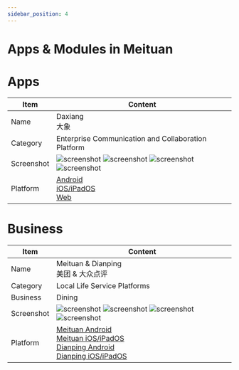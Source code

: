```yaml
---
sidebar_position: 4
---
```


# Apps & Modules in Meituan

# Apps

| Item | Content |
|----------|----------|
| Name | Daxiang<br/>大象 |
| Category | Enterprise Communication and Collaboration Platform |
| Screenshot | ![screenshot](/img/apps_31_01.webp) ![screenshot](/img/apps_31_02.webp) ![screenshot](/img/apps_31_03.webp) ![screenshot](/img/apps_31_04.webp) |
| Platform | [Android](https://apkpure.com/da-xiang/com.sankuai.xmpp)<br/>[iOS/iPadOS](https://apps.apple.com/us/app/%E5%A4%A7%E8%B1%A1-%E4%BC%81%E4%B8%9A%E7%A7%BB%E5%8A%A8%E5%8A%9E%E5%85%AC%E5%B9%B3%E5%8F%B0/id824691094)<br/>[Web](https://neixin.cn/) |

# Business

| Item | Content |
|----------|----------|
| Name | Meituan & Dianping<br/>美团 & 大众点评 |
| Category | Local Life Service Platforms |
| Business | Dining |
| Screenshot | ![screenshot](/img/apps_32_01.webp) ![screenshot](/img/apps_32_02.webp) ![screenshot](/img/apps_32_03.webp) ![screenshot](/img/apps_32_04.webp) |
| Platform | [Meituan Android](https://play.google.com/store/apps/details?id=com.sankuai.meituan)<br/>[Meituan iOS/iPadOS](https://apps.apple.com/us/app/%E7%BE%8E%E5%9B%A2-%E7%BE%8E%E5%A5%BD%E7%94%9F%E6%B4%BB%E5%B0%8F%E5%B8%AE%E6%89%8B/id423084029)<br/>[Dianping Android](https://play.google.com/store/apps/details?id=com.dianping.v1)<br/>[Dianping iOS/iPadOS](https://apps.apple.com/us/app/%E5%A4%A7%E4%BC%97%E7%82%B9%E8%AF%84-%E6%B0%91%E5%AE%BF%E9%85%92%E5%BA%97%E9%A2%84%E8%AE%A2-%E6%99%AF%E7%82%B9%E7%BE%8E%E9%A3%9F%E6%8E%A8%E8%8D%90/id351091731) |
